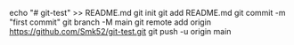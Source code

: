 echo "# git-test" >> README.md
git init
git add README.md
git commit -m "first commit"
git branch -M main
git remote add origin https://github.com/Smk52/git-test.git
git push -u origin main